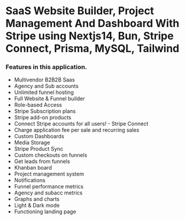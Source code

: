 # SaaS Website Builder, Project Management And Dashboard With Stripe using Nextjs14, Bun, Stripe Connect, Prisma, MySQL, Tailwind


### Features in this application.
- Multivendor B2B2B Saas
- Agency and Sub accounts
- Unlimited funnel hosting
- Full Website & Funnel builder
- Role-based Access
- Stripe Subscription plans
- Stripe add-on products
- Connect Stripe accounts for all users! - Stripe Connect
- Charge application fee per sale and recurring sales
- Custom Dashboards
- Media Storage
- Stripe Product Sync
- Custom checkouts on funnels
- Get leads from funnels
- Khanban board
- Project management system
- Notifications
- Funnel performance metrics
- Agency and subacc metrics
- Graphs and charts
- Light & Dark mode
- Functioning landing page

